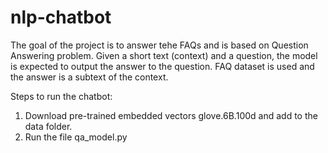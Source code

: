# nlp-chatbot
The goal of the project is to answer tehe FAQs and is based on Question Answering problem. Given a short text (context) and a question, the model is expected to output the answer to the question. FAQ dataset is used and the answer is a subtext of the context.

Steps to run the chatbot:
1. Download pre-trained embedded vectors glove.6B.100d and add to the data folder.
2. Run the file qa_model.py 
